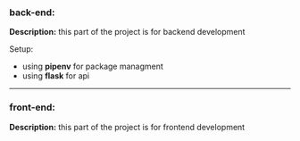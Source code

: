 ### back-end:
**Description:** this part of the project is for backend development

Setup: 
- using **pipenv** for package managment
- using **flask** for api

---
### front-end:
**Description:** this part of the project is for frontend development

